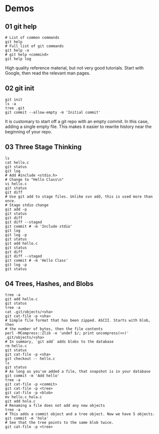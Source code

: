 Demos
=====


01 git help
-----------

    # List of common commands
    git help
    # Full list of git commands
    git help -a
    # git help <commind>
    git help log

High quality reference material, but not very good tutorials. Start with
Google, then read the relevant man pages.


02 git init
-----------

    git init
    ls -a
    tree .git
    git commit --allow-empty -m 'Initial commit'

It is customary to start off a git repo with an empty commit. In this case,
adding a single empty file. This makes it easier to rewrite history near the
beginning of your repo.


03 Three Stage Thinking
-----------------------

    ls
    cat hello.c
    git status
    git log
    # Add #include <stdio.h>
    # Change to "Hello Class\n"
    vi hello.c
    git status
    git diff
    # Use git add to stage files. Unlike svn add, this is used more than once.
    # Stage stdio change
    git add -p
    git status
    git diff
    git diff --staged
    git commit # -m 'Include stdio'
    git log
    git log -p
    git status
    git add hello.c
    git status
    git diff
    git diff --staged
    git commit # -m 'Hello Class'
    git log -p
    git status


04 Trees, Hashes, and Blobs
---------------------------

    tree -a
    git add hello.c
    git status
    tree -a
    cat .git/objects/<sha>
    git cat-file -p <sha>
    # Simple file format that has been zipped. ASCII. Starts with blob, then
    # the number of bytes, then the file contents
    perl -MCompress::Zlib -e 'undef $/; print uncompress(<>)' .git/objects/<sha>
    # In summary, `git add` adds blobs to the database
    rm hello.c
    git status
    git cat-file -p <sha>
    git checkout -- hello.c
    ls
    git status
    # As long as you've added a file, that snapshot is in your database
    git commit -m 'Add hello'
    tree -a
    git cat-file -p <commit>
    git cat-file -p <tree>
    git cat-file -p <blob>
    mv hello.c hola.c
    git add hola.c
    # Renaming a file does not add any new objects
    tree -a
    # This adds a commit object and a tree object. Now we have 5 objects.
    git commit -m 'hola'
    # See that the tree points to the same blob twice.
    git cat-file -p <tree>
